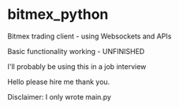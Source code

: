 # bitmex_python
Bitmex trading client - using Websockets and APIs

Basic functionality working - UNFINISHED

I'll probably be using this in a job interview

Hello please hire me thank you.

Disclaimer: I only wrote main.py
